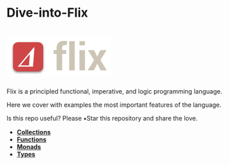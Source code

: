 # Dive-into-Flix

# ![alt text](img/logo.png) 

Flix is a principled functional, imperative, and logic programming language.

Here we cover with examples the most important features of the language.

Is this repo useful? Please ⭑Star this repository and share the love.

* **[Collections](/src/main/flix/com/politrons/Collections.flix)**
* **[Functions](/src/main/flix/com/politrons/Functions.flix)**
* **[Monads](/src/main/flix/com/politrons/Monads.flix)**
* **[Types](/src/main/flix/com/politrons/Types.flix)**